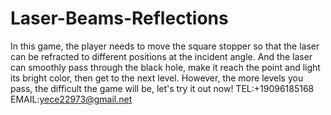 # Laser-Beams-Reflections
In this game, the player needs to move the square stopper so that the laser can be refracted to different positions at the incident angle. And the laser can smoothly pass through the black hole, make it reach the point and light its bright color, then get to the next level. However, the more levels you pass, the difficult the game will be, let's try it out now!
TEL:+19096185168
EMAIL:yece22973@gmail.net
